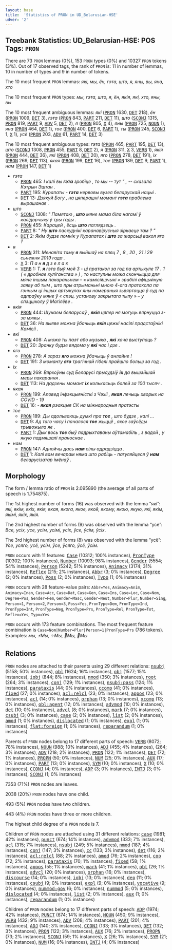 ```yaml
---
layout: base
title:  'Statistics of PRON in UD_Belarusian-HSE'
udver: '2'
---
```


## Treebank Statistics: UD_Belarusian-HSE: POS Tags: `PRON`

There are 73 `PRON` lemmas (0%), 153 `PRON` types (0%) and 10327 `PRON` tokens (3%).
Out of 17 observed tags, the rank of `PRON` is: 11 in number of lemmas, 10 in number of types and 9 in number of tokens.

The 10 most frequent `PRON` lemmas: <em>які, мы, ён, гэта, што, я, яны, вы, яна, хто</em>

The 10 most frequent `PRON` types:  <em>мы, гэта, што, я, ён, якія, які, хто, яны, вы</em>

The 10 most frequent ambiguous lemmas: <em>які</em> (<tt><a href="be_hse-pos-PRON.html">PRON</a></tt> 1630, <tt><a href="be_hse-pos-DET.html">DET</a></tt> 218), <em>ён</em> (<tt><a href="be_hse-pos-PRON.html">PRON</a></tt> 1009, <tt><a href="be_hse-pos-DET.html">DET</a></tt> 3), <em>гэта</em> (<tt><a href="be_hse-pos-PRON.html">PRON</a></tt> 843, <tt><a href="be_hse-pos-PART.html">PART</a></tt> 211, <tt><a href="be_hse-pos-DET.html">DET</a></tt> 11), <em>што</em> (<tt><a href="be_hse-pos-SCONJ.html">SCONJ</a></tt> 1315, <tt><a href="be_hse-pos-PRON.html">PRON</a></tt> 819, <tt><a href="be_hse-pos-PART.html">PART</a></tt> 9, <tt><a href="be_hse-pos-ADV.html">ADV</a></tt> 5, <tt><a href="be_hse-pos-DET.html">DET</a></tt> 2), <em>я</em> (<tt><a href="be_hse-pos-PRON.html">PRON</a></tt> 805, <tt><a href="be_hse-pos-X.html">X</a></tt> 4), <em>яны</em> (<tt><a href="be_hse-pos-PRON.html">PRON</a></tt> 725, <tt><a href="be_hse-pos-NOUN.html">NOUN</a></tt> 1), <em>яна</em> (<tt><a href="be_hse-pos-PRON.html">PRON</a></tt> 464, <tt><a href="be_hse-pos-DET.html">DET</a></tt> 1), <em>тое</em> (<tt><a href="be_hse-pos-PRON.html">PRON</a></tt> 400, <tt><a href="be_hse-pos-DET.html">DET</a></tt> 6, <tt><a href="be_hse-pos-PART.html">PART</a></tt> 1), <em>ты</em> (<tt><a href="be_hse-pos-PRON.html">PRON</a></tt> 245, <tt><a href="be_hse-pos-SCONJ.html">SCONJ</a></tt> 1, <tt><a href="be_hse-pos-X.html">X</a></tt> 1), <em>усё</em> (<tt><a href="be_hse-pos-PRON.html">PRON</a></tt> 203, <tt><a href="be_hse-pos-ADV.html">ADV</a></tt> 61, <tt><a href="be_hse-pos-PART.html">PART</a></tt> 14, <tt><a href="be_hse-pos-DET.html">DET</a></tt> 3)

The 10 most frequent ambiguous types:  <em>гэта</em> (<tt><a href="be_hse-pos-PRON.html">PRON</a></tt> 465, <tt><a href="be_hse-pos-PART.html">PART</a></tt> 195, <tt><a href="be_hse-pos-DET.html">DET</a></tt> 13), <em>што</em> (<tt><a href="be_hse-pos-SCONJ.html">SCONJ</a></tt> 1308, <tt><a href="be_hse-pos-PRON.html">PRON</a></tt> 455, <tt><a href="be_hse-pos-PART.html">PART</a></tt> 8, <tt><a href="be_hse-pos-DET.html">DET</a></tt> 2), <em>я</em> (<tt><a href="be_hse-pos-PRON.html">PRON</a></tt> 311, <tt><a href="be_hse-pos-X.html">X</a></tt> 3, <tt><a href="be_hse-pos-VERB.html">VERB</a></tt> 1), <em>якія</em> (<tt><a href="be_hse-pos-PRON.html">PRON</a></tt> 444, <tt><a href="be_hse-pos-DET.html">DET</a></tt> 36), <em>які</em> (<tt><a href="be_hse-pos-PRON.html">PRON</a></tt> 408, <tt><a href="be_hse-pos-DET.html">DET</a></tt> 20), <em>яго</em> (<tt><a href="be_hse-pos-PRON.html">PRON</a></tt> 278, <tt><a href="be_hse-pos-DET.html">DET</a></tt> 191), <em>іх</em> (<tt><a href="be_hse-pos-PRON.html">PRON</a></tt> 269, <tt><a href="be_hse-pos-DET.html">DET</a></tt> 113), <em>якая</em> (<tt><a href="be_hse-pos-PRON.html">PRON</a></tt> 199, <tt><a href="be_hse-pos-DET.html">DET</a></tt> 16), <em>тое</em> (<tt><a href="be_hse-pos-PRON.html">PRON</a></tt> 189, <tt><a href="be_hse-pos-DET.html">DET</a></tt> 9, <tt><a href="be_hse-pos-PART.html">PART</a></tt> 1), <em>нам</em> (<tt><a href="be_hse-pos-PRON.html">PRON</a></tt> 147, <tt><a href="be_hse-pos-DET.html">DET</a></tt> 1)


* <em>гэта</em>
  * <tt><a href="be_hse-pos-PRON.html">PRON</a></tt> 465: <em>І калі вы <b>гэта</b> зробіце , то мы -- тут " , -- сказала Кэтрын Эштан .</em>
  * <tt><a href="be_hse-pos-PART.html">PART</a></tt> 195: <em>Курапаты - <b>гэта</b> нервовы вузел беларускай нацыі .</em>
  * <tt><a href="be_hse-pos-DET.html">DET</a></tt> 13: <em>Дзякуй Богу , на цяперашні момант <b>гэта</b> праблема вырашаная .</em>
* <em>што</em>
  * <tt><a href="be_hse-pos-SCONJ.html">SCONJ</a></tt> 1308: <em>" Памятаю , <b>што</b> мяне мама біла нагамі ў калідорчыку ў тры гады .</em>
  * <tt><a href="be_hse-pos-PRON.html">PRON</a></tt> 455: <em>Карацей , ёсць <b>што</b> паглядзець .</em>
  * <tt><a href="be_hse-pos-PART.html">PART</a></tt> 8: <em>" Ну <b>што</b> паскуднікі каранавірусныя зіркаеце там ? "</em>
  * <tt><a href="be_hse-pos-DET.html">DET</a></tt> 2: <em>Якім будзе помнік у Курапатах і <b>што</b> за жарсьці вакол яго ?</em>
* <em>я</em>
  * <tt><a href="be_hse-pos-PRON.html">PRON</a></tt> 311: <em>Менавіта таму <b>я</b> выйшаў на пляц 7 , 8 , 20 , 21 і 29 сьнежня 2019 года .</em>
  * <tt><a href="be_hse-pos-X.html">X</a></tt> 3: <em>П а н <b>я</b> д з е л а к</em>
  * <tt><a href="be_hse-pos-VERB.html">VERB</a></tt> 1: <em>Т. <b>я</b> гэта быў мой 3 - ці пратакол за год па артыкуле 17 . 1 ( « дробнае хуліганства » ) , то наступны можа скончыцца для мяне іншым пакараньнем – « камісійшчыкі » зрабілі афіцыйную заяву аб тым , што пры атрыманьні мною 4-ага пратакола па гэнным ці іншых артыкулах яны намераныя зьвяртацца ў суд па адпраўку мяне ў « спэц. установу закрытага тыпу » – у спэцшколу ў Магілёве .</em>
* <em>якія</em>
  * <tt><a href="be_hse-pos-PRON.html">PRON</a></tt> 444: <em>Шукаем беларусаў , <b>якія</b> цяпер ня могуць вярнуцца з-за мяжы .</em>
  * <tt><a href="be_hse-pos-DET.html">DET</a></tt> 36: <em>На выяве можна ўбачыць <b>якія</b> цежкі насілі прадстаўнікі Камісіі .</em>
* <em>які</em>
  * <tt><a href="be_hse-pos-PRON.html">PRON</a></tt> 408: <em>А можа ты паэт або музыка , <b>які</b> хоча выступаць ?</em>
  * <tt><a href="be_hse-pos-DET.html">DET</a></tt> 20: <em>Зранку будзе вядома у <b>які</b> час і дзе .</em>
* <em>яго</em>
  * <tt><a href="be_hse-pos-PRON.html">PRON</a></tt> 278: <em>А зараз <b>яго</b> можна ўбачыць ў анлайне !</em>
  * <tt><a href="be_hse-pos-DET.html">DET</a></tt> 191: <em>З моманту <b>яго</b> трагічнай гібелі прайшло больш за год .</em>
* <em>іх</em>
  * <tt><a href="be_hse-pos-PRON.html">PRON</a></tt> 269: <em>Вярхоўны суд Беларусі прысудзіў <b>іх</b> да вышэйшай меры пакарання .</em>
  * <tt><a href="be_hse-pos-DET.html">DET</a></tt> 113: <em>На дадзены момант <b>іх</b> колькасьць болей за 100 тысяч .</em>
* <em>якая</em>
  * <tt><a href="be_hse-pos-PRON.html">PRON</a></tt> 199: <em>Аповед інфэкцыяністкі з Чэхіі , <b>якая</b> лечыць хворых на COVID - 19</em>
  * <tt><a href="be_hse-pos-DET.html">DET</a></tt> 16: <em>- <b>якая</b> рэакцыя СК на міжнародныя пратэсты</em>
* <em>тое</em>
  * <tt><a href="be_hse-pos-PRON.html">PRON</a></tt> 189: <em>Ды адольваюць думкі пра <b>тое</b> , што будзе , калі …</em>
  * <tt><a href="be_hse-pos-DET.html">DET</a></tt> 9: <em>Ад таго часу і пачалося <b>тое</b> жыццё , якое заўсёды трывожыла яе .</em>
  * <tt><a href="be_hse-pos-PART.html">PART</a></tt> 1: <em>Дык вось <b>тое</b> быў падрыхтаваны аўтамабіль , з вадой , у якую падмяшалі праноснае .</em>
* <em>нам</em>
  * <tt><a href="be_hse-pos-PRON.html">PRON</a></tt> 147: <em>Аднойчы дась <b>нам</b> сілы адрадзіцца .</em>
  * <tt><a href="be_hse-pos-DET.html">DET</a></tt> 1: <em>Калі вам вечарам няма што рабіць - пагуляйцеся ў <b>нам</b> беларусізатар імёнаў .</em>

## Morphology

The form / lemma ratio of `PRON` is 2.095890 (the average of all parts of speech is 1.754875).

The 1st highest number of forms (16) was observed with the lemma “які”: <em>якi, якiм, якiх, якiя, якая, якога, якое, якой, якому, якою, якую, які, якім, якімі, якіх, якія</em>.

The 2nd highest number of forms (9) was observed with the lemma “усе”: <em>Все, усiх, усе, усім, усімі, усіх, ўсе, ўсім, ўсіх</em>.

The 3rd highest number of forms (8) was observed with the lemma “усё”: <em>Усе, усяго, усё, усім, ўсе, ўсяго, ўсё, ўсім</em>.

`PRON` occurs with 11 features: <tt><a href="be_hse-feat-Case.html">Case</a></tt> (10312; 100% instances), <tt><a href="be_hse-feat-PronType.html">PronType</a></tt> (10302; 100% instances), <tt><a href="be_hse-feat-Number.html">Number</a></tt> (10093; 98% instances), <tt><a href="be_hse-feat-Gender.html">Gender</a></tt> (5554; 54% instances), <tt><a href="be_hse-feat-Person.html">Person</a></tt> (5242; 51% instances), <tt><a href="be_hse-feat-Animacy.html">Animacy</a></tt> (3174; 31% instances), <tt><a href="be_hse-feat-Reflex.html">Reflex</a></tt> (215; 2% instances), <tt><a href="be_hse-feat-Abbr.html">Abbr</a></tt> (3; 0% instances), <tt><a href="be_hse-feat-Degree.html">Degree</a></tt> (2; 0% instances), <tt><a href="be_hse-feat-Poss.html">Poss</a></tt> (2; 0% instances), <tt><a href="be_hse-feat-Typo.html">Typo</a></tt> (1; 0% instances)

`PRON` occurs with 28 feature-value pairs: `Abbr=Yes`, `Animacy=Anim`, `Animacy=Inan`, `Case=Acc`, `Case=Dat`, `Case=Gen`, `Case=Ins`, `Case=Loc`, `Case=Nom`, `Degree=Pos`, `Gender=Fem`, `Gender=Masc`, `Gender=Neut`, `Number=Plur`, `Number=Sing`, `Person=1`, `Person=2`, `Person=3`, `Poss=Yes`, `PronType=Dem`, `PronType=Ind`, `PronType=Int`, `PronType=Neg`, `PronType=Prs`, `PronType=Rel`, `PronType=Tot`, `Reflex=Yes`, `Typo=Yes`

`PRON` occurs with 173 feature combinations.
The most frequent feature combination is `Case=Nom|Number=Plur|Person=1|PronType=Prs` (786 tokens).
Examples: <em>мы, ⚡️Мы, ✨Мы, 🎄Мы, 💬Мы</em>


## Relations

`PRON` nodes are attached to their parents using 29 different relations: <tt><a href="be_hse-dep-nsubj.html">nsubj</a></tt> (5158; 50% instances), <tt><a href="be_hse-dep-obl.html">obl</a></tt> (1624; 16% instances), <tt><a href="be_hse-dep-obj.html">obj</a></tt> (1577; 15% instances), <tt><a href="be_hse-dep-iobj.html">iobj</a></tt> (844; 8% instances), <tt><a href="be_hse-dep-nmod.html">nmod</a></tt> (350; 3% instances), <tt><a href="be_hse-dep-root.html">root</a></tt> (264; 3% instances), <tt><a href="be_hse-dep-conj.html">conj</a></tt> (129; 1% instances), <tt><a href="be_hse-dep-nsubj-pass.html">nsubj:pass</a></tt> (124; 1% instances), <tt><a href="be_hse-dep-parataxis.html">parataxis</a></tt> (44; 0% instances), <tt><a href="be_hse-dep-ccomp.html">ccomp</a></tt> (41; 0% instances), <tt><a href="be_hse-dep-fixed.html">fixed</a></tt> (27; 0% instances), <tt><a href="be_hse-dep-acl-relcl.html">acl:relcl</a></tt> (23; 0% instances), <tt><a href="be_hse-dep-appos.html">appos</a></tt> (23; 0% instances), <tt><a href="be_hse-dep-acl.html">acl</a></tt> (14; 0% instances), <tt><a href="be_hse-dep-orphan.html">orphan</a></tt> (13; 0% instances), <tt><a href="be_hse-dep-xcomp.html">xcomp</a></tt> (13; 0% instances), <tt><a href="be_hse-dep-obl-agent.html">obl:agent</a></tt> (12; 0% instances), <tt><a href="be_hse-dep-advmod.html">advmod</a></tt> (10; 0% instances), <tt><a href="be_hse-dep-det.html">det</a></tt> (10; 0% instances), <tt><a href="be_hse-dep-advcl.html">advcl</a></tt> (8; 0% instances), <tt><a href="be_hse-dep-mark.html">mark</a></tt> (7; 0% instances), <tt><a href="be_hse-dep-csubj.html">csubj</a></tt> (3; 0% instances), <tt><a href="be_hse-dep-case.html">case</a></tt> (2; 0% instances), <tt><a href="be_hse-dep-list.html">list</a></tt> (2; 0% instances), <tt><a href="be_hse-dep-amod.html">amod</a></tt> (1; 0% instances), <tt><a href="be_hse-dep-dislocated.html">dislocated</a></tt> (1; 0% instances), <tt><a href="be_hse-dep-expl.html">expl</a></tt> (1; 0% instances), <tt><a href="be_hse-dep-flat-foreign.html">flat:foreign</a></tt> (1; 0% instances), <tt><a href="be_hse-dep-reparandum.html">reparandum</a></tt> (1; 0% instances)

Parents of `PRON` nodes belong to 17 different parts of speech: <tt><a href="be_hse-pos-VERB.html">VERB</a></tt> (8072; 78% instances), <tt><a href="be_hse-pos-NOUN.html">NOUN</a></tt> (988; 10% instances), <tt><a href="be_hse-pos-ADJ.html">ADJ</a></tt> (455; 4% instances),  (264; 3% instances), <tt><a href="be_hse-pos-ADV.html">ADV</a></tt> (218; 2% instances), <tt><a href="be_hse-pos-PRON.html">PRON</a></tt> (122; 1% instances), <tt><a href="be_hse-pos-DET.html">DET</a></tt> (72; 1% instances), <tt><a href="be_hse-pos-PROPN.html">PROPN</a></tt> (50; 0% instances), <tt><a href="be_hse-pos-NUM.html">NUM</a></tt> (25; 0% instances), <tt><a href="be_hse-pos-AUX.html">AUX</a></tt> (17; 0% instances), <tt><a href="be_hse-pos-PART.html">PART</a></tt> (13; 0% instances), <tt><a href="be_hse-pos-SYM.html">SYM</a></tt> (10; 0% instances), <tt><a href="be_hse-pos-X.html">X</a></tt> (10; 0% instances), <tt><a href="be_hse-pos-CCONJ.html">CCONJ</a></tt> (4; 0% instances), <tt><a href="be_hse-pos-ADP.html">ADP</a></tt> (3; 0% instances), <tt><a href="be_hse-pos-INTJ.html">INTJ</a></tt> (3; 0% instances), <tt><a href="be_hse-pos-SCONJ.html">SCONJ</a></tt> (1; 0% instances)

7353 (71%) `PRON` nodes are leaves.

2038 (20%) `PRON` nodes have one child.

493 (5%) `PRON` nodes have two children.

443 (4%) `PRON` nodes have three or more children.

The highest child degree of a `PRON` node is 7.

Children of `PRON` nodes are attached using 31 different relations: <tt><a href="be_hse-dep-case.html">case</a></tt> (1981; 42% instances), <tt><a href="be_hse-dep-punct.html">punct</a></tt> (674; 14% instances), <tt><a href="be_hse-dep-advmod.html">advmod</a></tt> (333; 7% instances), <tt><a href="be_hse-dep-acl.html">acl</a></tt> (315; 7% instances), <tt><a href="be_hse-dep-nsubj.html">nsubj</a></tt> (249; 5% instances), <tt><a href="be_hse-dep-nmod.html">nmod</a></tt> (187; 4% instances), <tt><a href="be_hse-dep-conj.html">conj</a></tt> (147; 3% instances), <tt><a href="be_hse-dep-cc.html">cc</a></tt> (133; 3% instances), <tt><a href="be_hse-dep-det.html">det</a></tt> (116; 2% instances), <tt><a href="be_hse-dep-acl-relcl.html">acl:relcl</a></tt> (88; 2% instances), <tt><a href="be_hse-dep-amod.html">amod</a></tt> (76; 2% instances), <tt><a href="be_hse-dep-cop.html">cop</a></tt> (72; 2% instances), <tt><a href="be_hse-dep-parataxis.html">parataxis</a></tt> (70; 1% instances), <tt><a href="be_hse-dep-fixed.html">fixed</a></tt> (58; 1% instances), <tt><a href="be_hse-dep-appos.html">appos</a></tt> (55; 1% instances), <tt><a href="be_hse-dep-mark.html">mark</a></tt> (41; 1% instances), <tt><a href="be_hse-dep-obl.html">obl</a></tt> (26; 1% instances), <tt><a href="be_hse-dep-advcl.html">advcl</a></tt> (20; 0% instances), <tt><a href="be_hse-dep-orphan.html">orphan</a></tt> (16; 0% instances), <tt><a href="be_hse-dep-discourse.html">discourse</a></tt> (14; 0% instances), <tt><a href="be_hse-dep-iobj.html">iobj</a></tt> (13; 0% instances), <tt><a href="be_hse-dep-dep.html">dep</a></tt> (11; 0% instances), <tt><a href="be_hse-dep-csubj.html">csubj</a></tt> (9; 0% instances), <tt><a href="be_hse-dep-expl.html">expl</a></tt> (9; 0% instances), <tt><a href="be_hse-dep-vocative.html">vocative</a></tt> (9; 0% instances), <tt><a href="be_hse-dep-nummod-gov.html">nummod:gov</a></tt> (6; 0% instances), <tt><a href="be_hse-dep-nummod.html">nummod</a></tt> (5; 0% instances), <tt><a href="be_hse-dep-dislocated.html">dislocated</a></tt> (4; 0% instances), <tt><a href="be_hse-dep-list.html">list</a></tt> (2; 0% instances), <tt><a href="be_hse-dep-aux.html">aux</a></tt> (1; 0% instances), <tt><a href="be_hse-dep-reparandum.html">reparandum</a></tt> (1; 0% instances)

Children of `PRON` nodes belong to 17 different parts of speech: <tt><a href="be_hse-pos-ADP.html">ADP</a></tt> (1974; 42% instances), <tt><a href="be_hse-pos-PUNCT.html">PUNCT</a></tt> (674; 14% instances), <tt><a href="be_hse-pos-NOUN.html">NOUN</a></tt> (450; 9% instances), <tt><a href="be_hse-pos-VERB.html">VERB</a></tt> (432; 9% instances), <tt><a href="be_hse-pos-ADV.html">ADV</a></tt> (208; 4% instances), <tt><a href="be_hse-pos-PART.html">PART</a></tt> (201; 4% instances), <tt><a href="be_hse-pos-ADJ.html">ADJ</a></tt> (140; 3% instances), <tt><a href="be_hse-pos-CCONJ.html">CCONJ</a></tt> (133; 3% instances), <tt><a href="be_hse-pos-DET.html">DET</a></tt> (132; 3% instances), <tt><a href="be_hse-pos-PRON.html">PRON</a></tt> (122; 3% instances), <tt><a href="be_hse-pos-AUX.html">AUX</a></tt> (76; 2% instances), <tt><a href="be_hse-pos-PROPN.html">PROPN</a></tt> (73; 2% instances), <tt><a href="be_hse-pos-SCONJ.html">SCONJ</a></tt> (59; 1% instances), <tt><a href="be_hse-pos-X.html">X</a></tt> (26; 1% instances), <tt><a href="be_hse-pos-SYM.html">SYM</a></tt> (21; 0% instances), <tt><a href="be_hse-pos-NUM.html">NUM</a></tt> (16; 0% instances), <tt><a href="be_hse-pos-INTJ.html">INTJ</a></tt> (4; 0% instances)

